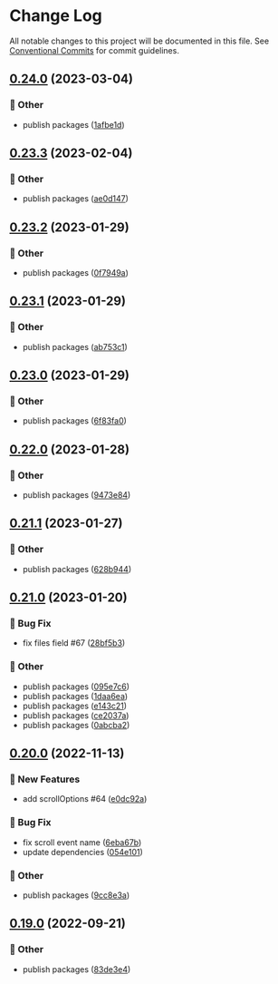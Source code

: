 # Change Log

All notable changes to this project will be documented in this file.
See [Conventional Commits](https://conventionalcommits.org) for commit guidelines.

## [0.24.0](https://github.com/daybrush/guides/compare/@scena/guides@0.23.3...@scena/guides@0.24.0) (2023-03-04)


### :mega: Other

* publish packages ([1afbe1d](https://github.com/daybrush/guides/commit/1afbe1d193cf2457dc9f3296b73d38b5859c0ee0))



## [0.23.3](https://github.com/daybrush/guides/compare/@scena/guides@0.23.2...@scena/guides@0.23.3) (2023-02-04)


### :mega: Other

* publish packages ([ae0d147](https://github.com/daybrush/guides/commit/ae0d14738d83b4f5352463b69f89efe7cc111baf))



## [0.23.2](https://github.com/daybrush/guides/compare/@scena/guides@0.23.1...@scena/guides@0.23.2) (2023-01-29)


### :mega: Other

* publish packages ([0f7949a](https://github.com/daybrush/guides/commit/0f7949a9954e2093d6a599dc545f988ed624d41f))



## [0.23.1](https://github.com/daybrush/guides/compare/@scena/guides@0.23.0...@scena/guides@0.23.1) (2023-01-29)


### :mega: Other

* publish packages ([ab753c1](https://github.com/daybrush/guides/commit/ab753c1c820463c1c0b7805d428c803c5eacc1e3))



## [0.23.0](https://github.com/daybrush/guides/compare/@scena/guides@0.22.0...@scena/guides@0.23.0) (2023-01-29)


### :mega: Other

* publish packages ([6f83fa0](https://github.com/daybrush/guides/commit/6f83fa0c75f494aa79fff98f4a57f86ab295b67d))



## [0.22.0](https://github.com/daybrush/guides/compare/@scena/guides@0.21.1...@scena/guides@0.22.0) (2023-01-28)


### :mega: Other

* publish packages ([9473e84](https://github.com/daybrush/guides/commit/9473e8464fbd4c374ac6251ff995586afd163719))



## [0.21.1](https://github.com/daybrush/guides/compare/@scena/guides@0.21.0...@scena/guides@0.21.1) (2023-01-27)


### :mega: Other

* publish packages ([628b944](https://github.com/daybrush/guides/commit/628b9444bb9e6f5546c7a5edd55a090126f52dd5))



## [0.21.0](https://github.com/daybrush/guides/compare/@scena/guides@0.20.0...@scena/guides@0.21.0) (2023-01-20)


### :bug: Bug Fix

* fix files field #67 ([28bf5b3](https://github.com/daybrush/guides/commit/28bf5b3bd97cebd94eaf2195f0e99750f14e7ecb))


### :mega: Other

* publish packages ([095e7c6](https://github.com/daybrush/guides/commit/095e7c670d3bd0bdc168e2f3c11b5dbb8074b26b))
* publish packages ([1daa6ea](https://github.com/daybrush/guides/commit/1daa6ea441f6c96b8f354953605cd6ac89117878))
* publish packages ([e143c21](https://github.com/daybrush/guides/commit/e143c2175309bf480ef17731321f6728b8d6bcc2))
* publish packages ([ce2037a](https://github.com/daybrush/guides/commit/ce2037a18f5f6bbcd750e1fd72cbfc60e3f2c217))
* publish packages ([0abcba2](https://github.com/daybrush/guides/commit/0abcba24e8b83ea51cf369124e8c2d85fee1ef7e))



## [0.20.0](https://github.com/daybrush/guides/compare/@scena/guides@0.19.0...@scena/guides@0.20.0) (2022-11-13)


### :rocket: New Features

* add scrollOptions #64 ([e0dc92a](https://github.com/daybrush/guides/commit/e0dc92a9ed417dff071b43a68b065907f8f1b8ad))


### :bug: Bug Fix

* fix scroll event name ([6eba67b](https://github.com/daybrush/guides/commit/6eba67b33c0de50e1c68ff75882889227db663bc))
* update dependencies ([054e101](https://github.com/daybrush/guides/commit/054e101d1b177bdfefab74bf440a4cb3cf8137be))


### :mega: Other

* publish packages ([9cc8e3a](https://github.com/daybrush/guides/commit/9cc8e3ae5f83aa1513c1560166c6babbbe31dfd7))



## [0.19.0](https://github.com/daybrush/guides/compare/@scena/guides@0.18.2...@scena/guides@0.19.0) (2022-09-21)


### :mega: Other

* publish packages ([83de3e4](https://github.com/daybrush/guides/commit/83de3e4ae4bad11905939a44dfa2776fe7d6987d))
